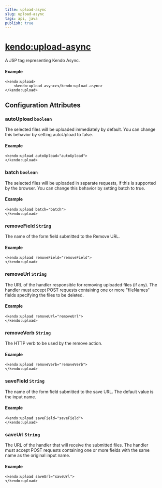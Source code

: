 ```yaml
---
title: upload-async
slug: upload-async
tags: api, java
publish: true
---
```


# <kendo:upload-async>
A JSP tag representing Kendo Async.

#### Example
    <kendo:upload>
        <kendo:upload-async></kendo:upload-async>
    </kendo:upload>


## Configuration Attributes


### autoUpload `boolean`

The selected files will be uploaded immediately by default. You can change this behavior by setting
autoUpload to false.

#### Example
    <kendo:upload autoUpload="autoUpload">
    </kendo:upload>



### batch `boolean`

The selected files will be uploaded in separate requests, if this is supported by the browser.
You can change this behavior by setting batch to true.

#### Example
    <kendo:upload batch="batch">
    </kendo:upload>



### removeField `String`

The name of the form field submitted to the Remove URL.

#### Example
    <kendo:upload removeField="removeField">
    </kendo:upload>



### removeUrl `String`

The URL of the handler responsible for removing uploaded files (if any). The handler must accept POST
requests containing one or more "fileNames" fields specifying the files to be deleted.

#### Example
    <kendo:upload removeUrl="removeUrl">
    </kendo:upload>



### removeVerb `String`

The HTTP verb to be used by the remove action.

#### Example
    <kendo:upload removeVerb="removeVerb">
    </kendo:upload>



### saveField `String`

The name of the form field submitted to the save URL. The default value is the input name.

#### Example
    <kendo:upload saveField="saveField">
    </kendo:upload>



### saveUrl `String`

The URL of the handler that will receive the submitted files. The handler must accept POST requests
containing one or more fields with the same name as the original input name.

#### Example
    <kendo:upload saveUrl="saveUrl">
    </kendo:upload>


